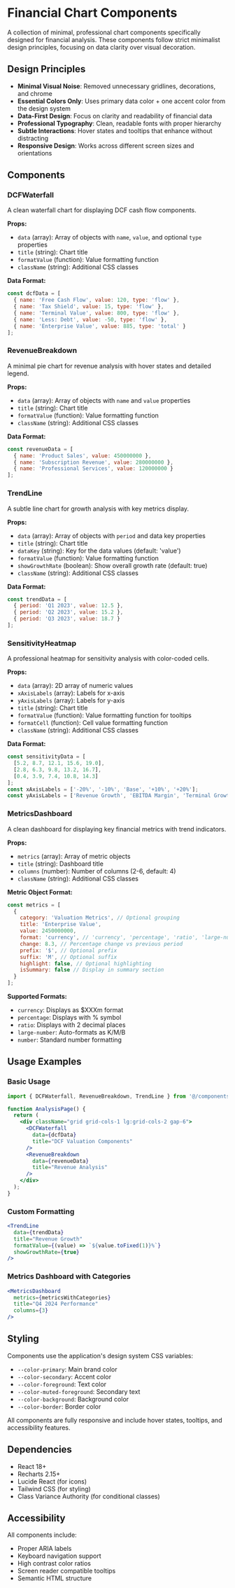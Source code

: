 # Financial Chart Components

A collection of minimal, professional chart components specifically designed for financial analysis. These components follow strict minimalist design principles, focusing on data clarity over visual decoration.

## Design Principles

- **Minimal Visual Noise**: Removed unnecessary gridlines, decorations, and chrome
- **Essential Colors Only**: Uses primary data color + one accent color from the design system
- **Data-First Design**: Focus on clarity and readability of financial data
- **Professional Typography**: Clean, readable fonts with proper hierarchy
- **Subtle Interactions**: Hover states and tooltips that enhance without distracting
- **Responsive Design**: Works across different screen sizes and orientations

## Components

### DCFWaterfall
A clean waterfall chart for displaying DCF cash flow components.

**Props:**
- `data` (array): Array of objects with `name`, `value`, and optional `type` properties
- `title` (string): Chart title
- `formatValue` (function): Value formatting function
- `className` (string): Additional CSS classes

**Data Format:**
```javascript
const dcfData = [
  { name: 'Free Cash Flow', value: 120, type: 'flow' },
  { name: 'Tax Shield', value: 15, type: 'flow' },
  { name: 'Terminal Value', value: 800, type: 'flow' },
  { name: 'Less: Debt', value: -50, type: 'flow' },
  { name: 'Enterprise Value', value: 885, type: 'total' }
];
```

### RevenueBreakdown
A minimal pie chart for revenue analysis with hover states and detailed legend.

**Props:**
- `data` (array): Array of objects with `name` and `value` properties
- `title` (string): Chart title
- `formatValue` (function): Value formatting function
- `className` (string): Additional CSS classes

**Data Format:**
```javascript
const revenueData = [
  { name: 'Product Sales', value: 450000000 },
  { name: 'Subscription Revenue', value: 280000000 },
  { name: 'Professional Services', value: 120000000 }
];
```

### TrendLine
A subtle line chart for growth analysis with key metrics display.

**Props:**
- `data` (array): Array of objects with `period` and data key properties
- `title` (string): Chart title
- `dataKey` (string): Key for the data values (default: 'value')
- `formatValue` (function): Value formatting function
- `showGrowthRate` (boolean): Show overall growth rate (default: true)
- `className` (string): Additional CSS classes

**Data Format:**
```javascript
const trendData = [
  { period: 'Q1 2023', value: 12.5 },
  { period: 'Q2 2023', value: 15.2 },
  { period: 'Q3 2023', value: 18.7 }
];
```

### SensitivityHeatmap
A professional heatmap for sensitivity analysis with color-coded cells.

**Props:**
- `data` (array): 2D array of numeric values
- `xAxisLabels` (array): Labels for x-axis
- `yAxisLabels` (array): Labels for y-axis
- `title` (string): Chart title
- `formatValue` (function): Value formatting function for tooltips
- `formatCell` (function): Cell value formatting function
- `className` (string): Additional CSS classes

**Data Format:**
```javascript
const sensitivityData = [
  [5.2, 8.7, 12.1, 15.6, 19.0],
  [2.8, 6.3, 9.8, 13.2, 16.7],
  [0.4, 3.9, 7.4, 10.8, 14.3]
];
const xAxisLabels = ['-20%', '-10%', 'Base', '+10%', '+20%'];
const yAxisLabels = ['Revenue Growth', 'EBITDA Margin', 'Terminal Growth'];
```

### MetricsDashboard
A clean dashboard for displaying key financial metrics with trend indicators.

**Props:**
- `metrics` (array): Array of metric objects
- `title` (string): Dashboard title
- `columns` (number): Number of columns (2-6, default: 4)
- `className` (string): Additional CSS classes

**Metric Object Format:**
```javascript
const metrics = [
  {
    category: 'Valuation Metrics', // Optional grouping
    title: 'Enterprise Value',
    value: 2450000000,
    format: 'currency', // 'currency', 'percentage', 'ratio', 'large-number', 'number'
    change: 8.3, // Percentage change vs previous period
    prefix: '$', // Optional prefix
    suffix: 'M', // Optional suffix
    highlight: false, // Optional highlighting
    isSummary: false // Display in summary section
  }
];
```

**Supported Formats:**
- `currency`: Displays as $XXXm format
- `percentage`: Displays with % symbol
- `ratio`: Displays with 2 decimal places
- `large-number`: Auto-formats as K/M/B
- `number`: Standard number formatting

## Usage Examples

### Basic Usage
```jsx
import { DCFWaterfall, RevenueBreakdown, TrendLine } from '@/components/ui/charts';

function AnalysisPage() {
  return (
    <div className="grid grid-cols-1 lg:grid-cols-2 gap-6">
      <DCFWaterfall 
        data={dcfData}
        title="DCF Valuation Components"
      />
      <RevenueBreakdown 
        data={revenueData}
        title="Revenue Analysis"
      />
    </div>
  );
}
```

### Custom Formatting
```jsx
<TrendLine 
  data={trendData}
  title="Revenue Growth"
  formatValue={(value) => `${value.toFixed(1)}%`}
  showGrowthRate={true}
/>
```

### Metrics Dashboard with Categories
```jsx
<MetricsDashboard 
  metrics={metricsWithCategories}
  title="Q4 2024 Performance"
  columns={3}
/>
```

## Styling

Components use the application's design system CSS variables:
- `--color-primary`: Main brand color
- `--color-secondary`: Accent color
- `--color-foreground`: Text color
- `--color-muted-foreground`: Secondary text
- `--color-background`: Background color
- `--color-border`: Border color

All components are fully responsive and include hover states, tooltips, and accessibility features.

## Dependencies

- React 18+
- Recharts 2.15+
- Lucide React (for icons)
- Tailwind CSS (for styling)
- Class Variance Authority (for conditional classes)

## Accessibility

All components include:
- Proper ARIA labels
- Keyboard navigation support
- High contrast color ratios
- Screen reader compatible tooltips
- Semantic HTML structure
